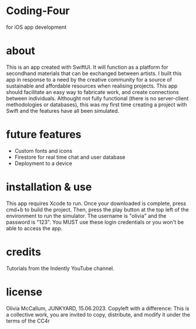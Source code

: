 # Coding-Four
for iOS app development

# about
This is an app created with SwiftUI. It will function as a platform for secondhand materials that can be exchanged between artists. I built this app in response to a need by the creative community for a source of sustainable and affordable resources when realising projects. This app should facilitate an easy way to fabricate work, and create connections between individuals. Althought not fully functional (there is no server-client methodologies or databases), this was my first time creating a project with Swift and the features have all been simulated.

# future features
- Custom fonts and icons
- Firestore for real time chat and user database
- Deployment to a device

# installation & use
This app requires Xcode to run. Once your downloaded is complete, press cmd+b to build the project. Then, press the play button at the top left of the environment to run the simulator. The username is "olivia" and the password is "123". You MUST use these login credentials or you won't be able to access the app.

# credits
Tutorials from the Indently YouTube channel.

# license
Olivia McCallum, JUNKYARD, 15.06.2023. Copyleft with a difference: This is a collective work, you are invited to copy, distribute, and modify it under the terms of the CC4r
